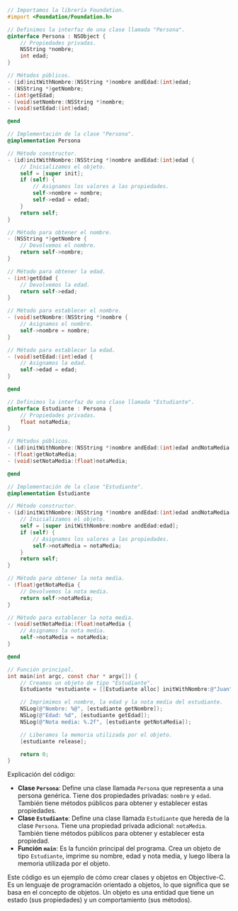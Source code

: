 ```objective-c
// Importamos la librería Foundation.
#import <Foundation/Foundation.h>

// Definimos la interfaz de una clase llamada "Persona".
@interface Persona : NSObject {
    // Propiedades privadas.
    NSString *nombre;
    int edad;
}

// Métodos públicos.
- (id)initWithNombre:(NSString *)nombre andEdad:(int)edad;
- (NSString *)getNombre;
- (int)getEdad;
- (void)setNombre:(NSString *)nombre;
- (void)setEdad:(int)edad;

@end

// Implementación de la clase "Persona".
@implementation Persona

// Método constructor.
- (id)initWithNombre:(NSString *)nombre andEdad:(int)edad {
    // Inicializamos el objeto.
    self = [super init];
    if (self) {
        // Asignamos los valores a las propiedades.
        self->nombre = nombre;
        self->edad = edad;
    }
    return self;
}

// Método para obtener el nombre.
- (NSString *)getNombre {
    // Devolvemos el nombre.
    return self->nombre;
}

// Método para obtener la edad.
- (int)getEdad {
    // Devolvemos la edad.
    return self->edad;
}

// Método para establecer el nombre.
- (void)setNombre:(NSString *)nombre {
    // Asignamos el nombre.
    self->nombre = nombre;
}

// Método para establecer la edad.
- (void)setEdad:(int)edad {
    // Asignamos la edad.
    self->edad = edad;
}

@end

// Definimos la interfaz de una clase llamada "Estudiante".
@interface Estudiante : Persona {
    // Propiedades privadas.
    float notaMedia;
}

// Métodos públicos.
- (id)initWithNombre:(NSString *)nombre andEdad:(int)edad andNotaMedia:(float)notaMedia;
- (float)getNotaMedia;
- (void)setNotaMedia:(float)notaMedia;

@end

// Implementación de la clase "Estudiante".
@implementation Estudiante

// Método constructor.
- (id)initWithNombre:(NSString *)nombre andEdad:(int)edad andNotaMedia:(float)notaMedia {
    // Inicializamos el objeto.
    self = [super initWithNombre:nombre andEdad:edad];
    if (self) {
        // Asignamos los valores a las propiedades.
        self->notaMedia = notaMedia;
    }
    return self;
}

// Método para obtener la nota media.
- (float)getNotaMedia {
    // Devolvemos la nota media.
    return self->notaMedia;
}

// Método para establecer la nota media.
- (void)setNotaMedia:(float)notaMedia {
    // Asignamos la nota media.
    self->notaMedia = notaMedia;
}

@end

// Función principal.
int main(int argc, const char * argv[]) {
    // Creamos un objeto de tipo "Estudiante".
    Estudiante *estudiante = [[Estudiante alloc] initWithNombre:@"Juan" andEdad:20 andNotaMedia:8.5];

    // Imprimimos el nombre, la edad y la nota media del estudiante.
    NSLog(@"Nombre: %@", [estudiante getNombre]);
    NSLog(@"Edad: %d", [estudiante getEdad]);
    NSLog(@"Nota media: %.2f", [estudiante getNotaMedia]);

    // Liberamos la memoria utilizada por el objeto.
    [estudiante release];

    return 0;
}
```

Explicación del código:

* **Clase `Persona`**: Define una clase llamada `Persona` que representa a una persona genérica. Tiene dos propiedades privadas: `nombre` y `edad`. También tiene métodos públicos para obtener y establecer estas propiedades.
* **Clase `Estudiante`**: Define una clase llamada `Estudiante` que hereda de la clase `Persona`. Tiene una propiedad privada adicional: `notaMedia`. También tiene métodos públicos para obtener y establecer esta propiedad.
* **Función `main`**: Es la función principal del programa. Crea un objeto de tipo `Estudiante`, imprime su nombre, edad y nota media, y luego libera la memoria utilizada por el objeto.

Este código es un ejemplo de cómo crear clases y objetos en Objective-C. Es un lenguaje de programación orientado a objetos, lo que significa que se basa en el concepto de objetos. Un objeto es una entidad que tiene un estado (sus propiedades) y un comportamiento (sus métodos).